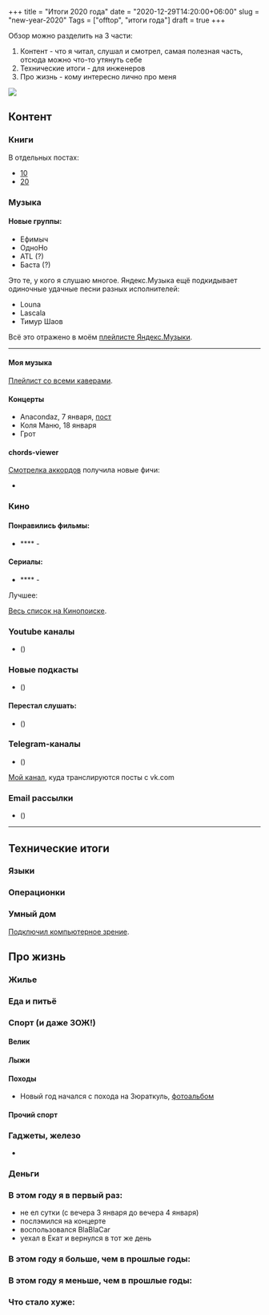 ﻿+++
title = "Итоги 2020 года"
date = "2020-12-29T14:20:00+06:00"
slug = "new-year-2020"
Tags = ["offtop", "итоги года"]
draft = true
+++

Обзор можно разделить на 3 части:

1. Контент - что я читал, слушал и смотрел, самая полезная часть, отсюда можно что-то утянуть себе
2. Технические итоги - для инженеров
3. Про жизнь - кому интересно лично про меня


<img src="https://image.freepik.com/free-photo/2019_1205-6006.jpg" />
<!--more-->

## Контент

### Книги
В отдельных постах:

- [10]()
- [20]()

### Музыка
#### Новые группы:
- Ефимыч
- ОдноНо
- ATL (?)
- Баста (?)

Это те, у кого я слушаю многое. Яндекс.Музыка ещё подкидывает одиночные удачные песни разных исполнителей:

- Louna
- Lascala
- Тимур Шаов

Всё это отражено в моём [плейлисте Яндекс.Музыки](https://music.yandex.ru/users/p0pstas/tracks).

---

#### Моя музыка

[Плейлист со всеми каверами](https://vk.com/audios4288271?section=playlists&z=audio_playlist4288271_1).

#### Концерты
- Anacondaz, 7 января, [пост](https://vk.com/wall4288271_2086)
- Коля Маню, 18 января
- Грот

#### chords-viewer
[Смотрелка аккордов](https://chords.popstas.ru) получила новые фичи:

- 



### Кино

#### Понравились фильмы:
- **** - 

#### Сериалы:
- **** - 

Лучшее: 

[Весь список на Кинопоиске](https://www.kinopoisk.ru/user/1882024/votes/).



### Youtube каналы
- []() ()

### Новые подкасты
- []() ()

#### Перестал слушать:
- []() ()



### Telegram-каналы
- []() ()

[Мой канал](https://t.me/popstas_vk_wall), куда транслируются посты с vk.com


### Email рассылки
- []() ()


---


## Технические итоги


### Языки

### Операционки

### Умный дом
[Подключил компьютерное зрение](/blog/2020-01-16/human-detection-tensorflow-keras).

## Про жизнь

### Жилье


### Еда и питьё


### Спорт (и даже ЗОЖ!)
#### Велик

#### Лыжи

#### Походы
- Новый год начался с похода на Зюраткуль, [фотоальбом](https://photos.app.goo.gl/zQ3bpX64Z9gTyyzb9)


#### Прочий спорт


### Гаджеты, железо
- 


### Деньги


### В этом году я в первый раз:
- не ел сутки (с вечера 3 января до вечера 4 января)
- послэмился на концерте
- воспользовался BlaBlaCar
- уехал в Екат и вернулся в тот же день


### В этом году я больше, чем в прошлые годы:

### В этом году я меньше, чем в прошлые годы:

### Что стало хуже:
